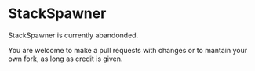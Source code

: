 # StackSpawner
StackSpawner is currently abandonded.

You are welcome to make a pull requests with changes or to mantain your own fork, as long as credit is given.
